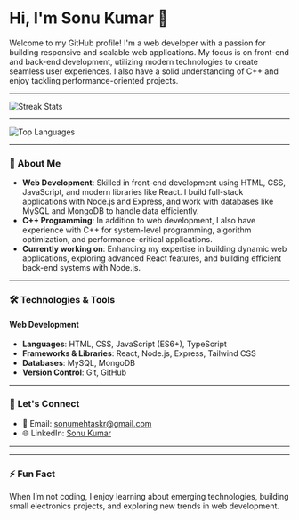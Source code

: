 # Hi, I'm Sonu Kumar 👋

Welcome to my GitHub profile! I'm a web developer with a passion for building responsive and scalable web applications. My focus is on front-end and back-end development, utilizing modern technologies to create seamless user experiences. I also have a solid understanding of C++ and enjoy tackling performance-oriented projects.

---
![Streak Stats](https://github-readme-streak-stats.herokuapp.com/?user=sonumehtaskr&theme=radical)

---
![Top Languages](https://github-readme-stats.vercel.app/api/top-langs/?username=sonumehtaskr&layout=compact&langs_count=6&theme=radical)

---

### 🔭 **About Me**

- **Web Development**: Skilled in front-end development using HTML, CSS, JavaScript, and modern libraries like React. I build full-stack applications with Node.js and Express, and work with databases like MySQL and MongoDB to handle data efficiently.
- **C++ Programming**: In addition to web development, I also have experience with C++ for system-level programming, algorithm optimization, and performance-critical applications.
- **Currently working on**: Enhancing my expertise in building dynamic web applications, exploring advanced React features, and building efficient back-end systems with Node.js.

---

### 🛠️ **Technologies & Tools**

#### **Web Development**
- **Languages**: HTML, CSS, JavaScript (ES6+), TypeScript
- **Frameworks & Libraries**: React, Node.js, Express, Tailwind CSS
- **Databases**: MySQL, MongoDB
- **Version Control**: Git, GitHub

---

### 💬 **Let's Connect**

- 📧 Email: [sonumehtaskr@gmail.com](mailto:sonumehtaskr@gmail.com)
- 🌐 LinkedIn: [Sonu Kumar](https://www.linkedin.com/in/sonumehtaskr)

---

---

### ⚡ **Fun Fact**

When I’m not coding, I enjoy learning about emerging technologies, building small electronics projects, and exploring new trends in web development.
